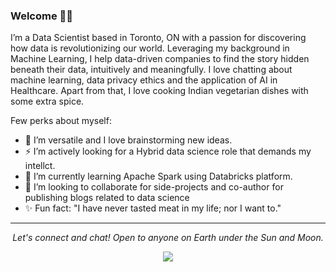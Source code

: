### Welcome 👋🏼

I’m a Data Scientist based in Toronto, ON with a passion for discovering how data is revolutionizing our world. Leveraging my background in Machine Learning, I help data-driven companies to find the story hidden beneath their data, intuitively and meaningfully. I love chatting about machine learning, data privacy ethics and the application of AI in Healthcare. Apart from that, I love cooking Indian vegetarian dishes with some extra spice. 

Few perks about myself:
- 🔭 I’m versatile and I love brainstorming new ideas.
- ⚡ I’m actively looking for a Hybrid data science role that demands my intellct. 
- 🌱 I’m currently learning Apache Spark using Databricks platform.
- 👯 I’m looking to collaborate for side-projects and co-author for publishing blogs related to data science
- ✨ Fun fact: "I have never tasted meat in my life; nor I want to."
<!--
**maneet-z/maneet-z** is a ✨ _special_ ✨ repository because its `README.md` (this file) appears on your GitHub profile.

Here are some ideas to get you started:
-->

<hr>
<p align="center">
  <i>Let's connect and chat! Open to anyone on Earth under the Sun and Moon.</i>
<p align="center">
    <a href="https://www.linkedin.com/in/manitzaveri/" alt="Linkedin"><img src="https://github.com/imdhruv99/imdhruv99/blob/master/readme/linkedin.png"></a>
</p>
  
</p>
